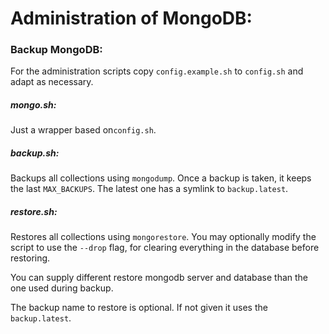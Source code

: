 # Administration of MongoDB:

### Backup MongoDB:

For the administration scripts copy `config.example.sh` to `config.sh` and adapt as necessary.

##### mongo.sh:
Just a wrapper based on`config.sh`.

##### backup.sh:
Backups all collections using `mongodump`.
Once a backup is taken, it keeps the last `MAX_BACKUPS`.
The latest one has a symlink to `backup.latest`.

##### restore.sh:
Restores all collections using `mongorestore`.
You may optionally modify the script to use the `--drop` flag,
for clearing everything in the database before restoring.

You can supply different restore mongodb server and database than the one used during backup.

The backup name to restore is optional.
If not given it uses the `backup.latest`.
